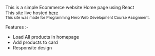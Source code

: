 This is a simple Ecommerce website Home page using React</br>
This site live hosted <a href='https://shopping-app-suny.netlify.app/'>here</a></br>
<small>This site was made for Programming Hero Web Development Course Assignment.</small><br>

Features :-
<ul>
  <li>Load All products in homepage</li>
  <li>Add products to card</li>
  <li>Responsite design</li>
</ul>
